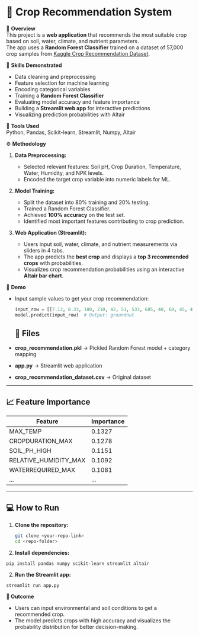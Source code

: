 # 🌾 Crop Recommendation System

📖 **Overview**  
This project is a **web application** that recommends the most suitable crop based on soil, water, climate, and nutrient parameters.  
The app uses a **Random Forest Classifier** trained on a dataset of 57,000 crop samples from [Kaggle Crop Recommendation Dataset](https://www.kaggle.com/datasets/saganachinnathambi/crop-recommendation).

🧠 **Skills Demonstrated**  
- Data cleaning and preprocessing  
- Feature selection for machine learning  
- Encoding categorical variables  
- Training a **Random Forest Classifier**  
- Evaluating model accuracy and feature importance  
- Building a **Streamlit web app** for interactive predictions  
- Visualizing prediction probabilities with Altair  

🧰 **Tools Used**  
Python, Pandas, Scikit-learn, Streamlit, Numpy, Altair  

⚙️ **Methodology**  
1. **Data Preprocessing:**  
   - Selected relevant features: Soil pH, Crop Duration, Temperature, Water, Humidity, and NPK levels.  
   - Encoded the target crop variable into numeric labels for ML.  

2. **Model Training:**  
   - Split the dataset into 80% training and 20% testing.  
   - Trained a Random Forest Classifier.  
   - Achieved **100% accuracy** on the test set.  
   - Identified most important features contributing to crop prediction.  

3. **Web Application (Streamlit):**  
   - Users input soil, water, climate, and nutrient measurements via sliders in 4 tabs.  
   - The app predicts the **best crop** and displays a **top 3 recommended crops** with probabilities.  
   - Visualizes crop recommendation probabilities using an interactive **Altair bar chart**.  

🚀 **Demo**  
- Input sample values to get your crop recommendation:  
  ```python
  input_row = [[7.13, 8.33, 180, 210, 42, 51, 533, 685, 40, 60, 45, 49, 62, 65, 89, 95]]
  model.predict(input_row)  # Output: groundnut
  ```
  ## 📂 Files

- **crop_recommendation.pkl** → Pickled Random Forest model + category mapping  
- **app.py** → Streamlit web application  
- **crop_recommendation_dataset.csv** → Original dataset  

---

## 📈 Feature Importance

| Feature              | Importance |
|----------------------|------------|
| MAX_TEMP             | 0.1327     |
| CROPDURATION_MAX     | 0.1278     |
| SOIL_PH_HIGH         | 0.1151     |
| RELATIVE_HUMIDITY_MAX| 0.1092     |
| WATERREQUIRED_MAX    | 0.1081     |
| ...                  | ...        |

---

## 💻 How to Run

1. **Clone the repository:**
   ```bash
   git clone <your-repo-link>
   cd <repo-folder>
2. **Install dependencies:**
```
pip install pandas numpy scikit-learn streamlit altair
```

2. **Run the Streamlit app:**
```
streamlit run app.py
```
**🎯 Outcome**

- Users can input environmental and soil conditions to get a recommended crop.
- The model predicts crops with high accuracy and visualizes the probability distribution for better decision-making.
